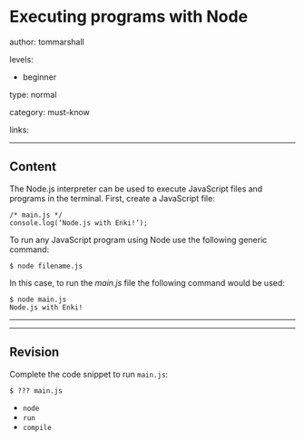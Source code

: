 # Executing programs with Node
author: tommarshall

levels:

  - beginner

type: normal

category: must-know

links:

---
## Content

The Node.js interpreter can be used to execute JavaScript files and programs in the terminal. First, create a JavaScript file:

```
/* main.js */
console.log(‘Node.js with Enki!’);
```
To run any JavaScript program using Node use the following generic command:

```
$ node filename.js
```

In this case, to run the *main.js* file the following command would be used:

```
$ node main.js
Node.js with Enki!
```


---


---
## Revision

Complete the code snippet to run `main.js`:
```
$ ??? main.js
```

* `node`
* `run`
* `compile`
